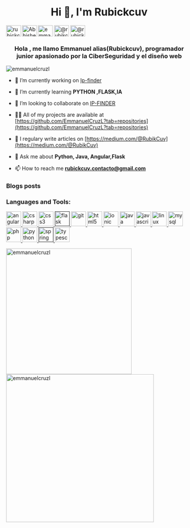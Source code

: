 <h1 align="center">Hi 👋, I'm Rubickcuv</h1>
<p align="left">
 <a href="https://t.me/rubickcuv"><img align="left" alt="rubickcuv Telegram" height="30" width="40" src="https://cdn.jsdelivr.net/npm/simple-icons@v3/icons/telegram.svg" /></a>
<a href="https://www.reddit.com/user/yourPowned/">  <img align="left" alt="Abhishek's Reddit" height="30" width="40" src="https://cdn.jsdelivr.net/npm/simple-icons@v3/icons/reddit.svg" /></a>  
<a href="https://linkedin.com/in/emmanuel-cruz-lópez-9bb0961a2" target="blank"><img align="center" src="https://cdn.jsdelivr.net/npm/simple-icons@3.0.1/icons/linkedin.svg" alt="emmanuel-cruz-lópez-9bb0961a2" height="30" width="40" /></a>
<a href="https://medium.com/@rubikcuv" target="blank"><img align="center" src="https://cdn.jsdelivr.net/npm/simple-icons@3.0.1/icons/medium.svg" alt="@rubikcuv" height="30" width="40" /></a>
<a href="https://www.hackerearth.com/@rubickcuv" target="blank"><img align="center" src="https://cdn.jsdelivr.net/npm/simple-icons@3.0.1/icons/hackerearth.svg" alt="@rubickcuv" height="30" width="40" /></a>

</p>
<h3 align="center">Hola , me llamo Emmanuel alias(Rubickcuv), programador junior apasionado por la CiberSeguridad y el diseño web</h3>

<p align="left"> <img src="https://komarev.com/ghpvc/?username=emmanuelcruzl" alt="emmanuelcruzl" /> </p>

- 🔭 I’m currently working on [Ip-finder](https://ip-finder.io)

- 🌱 I’m currently learning **PYTHON ,FLASK,IA**

- 👯 I’m looking to collaborate on [IP-FINDER](https://ip-finder.io)

- 👨‍💻 All of my projects are available at [https://github.com/EmmanuelCruzL?tab=repositories](https://github.com/EmmanuelCruzL?tab=repositories)

- 📝 I regulary write articles on [https://medium.com/@RubikCuv](https://medium.com/@RubikCuv)

- 💬 Ask me about **Python, Java, Angular,Flask**

- 📫 How to reach me **rubickcuv.contacto@gmail.com**

### Blogs posts
<!-- BLOG-POST-LIST:START -->
<!-- BLOG-POST-LIST:END -->



<h3 align="left">Languages and Tools:</h3>
<p align="left"> <a href="https://angular.io" target="_blank"> <img src="https://devicons.github.io/devicon/devicon.git/icons/angularjs/angularjs-original.svg" alt="angularjs" width="40" height="40"/> </a> <a href="https://www.w3schools.com/cs/" target="_blank"> <img src="https://devicons.github.io/devicon/devicon.git/icons/csharp/csharp-original.svg" alt="csharp" width="40" height="40"/> </a> <a href="https://www.w3schools.com/css/" target="_blank"> <img src="https://devicons.github.io/devicon/devicon.git/icons/css3/css3-original-wordmark.svg" alt="css3" width="40" height="40"/> </a> <a href="" target="_blank"> <img src="https://www.vectorlogo.zone/logos/pocoo_flask/pocoo_flask-icon.svg" alt="flask" width="40" height="40"/> </a> <a href="https://git-scm.com/" target="_blank"> <img src="https://www.vectorlogo.zone/logos/git-scm/git-scm-icon.svg" alt="git" width="40" height="40"/> </a> <a href="https://www.w3.org/html/" target="_blank"> <img src="https://devicons.github.io/devicon/devicon.git/icons/html5/html5-original-wordmark.svg" alt="html5" width="40" height="40"/> </a> <a href="https://ionicframework.com" target="_blank"> <img src="https://upload.wikimedia.org/wikipedia/commons/d/d1/Ionic_Logo.svg" alt="ionic" width="40" height="40"/> </a> <a href="https://www.java.com" target="_blank"> <img src="https://devicons.github.io/devicon/devicon.git/icons/java/java-original-wordmark.svg" alt="java" width="40" height="40"/> </a> <a href="https://developer.mozilla.org/en-US/docs/Web/JavaScript" target="_blank"> <img src="https://devicons.github.io/devicon/devicon.git/icons/javascript/javascript-original.svg" alt="javascript" width="40" height="40"/> </a> <a href="https://www.linux.org/" target="_blank"> <img src="https://devicons.github.io/devicon/devicon.git/icons/linux/linux-original.svg" alt="linux" width="40" height="40"/> </a> <a href="https://www.mysql.com/" target="_blank"> <img src="https://devicons.github.io/devicon/devicon.git/icons/mysql/mysql-original-wordmark.svg" alt="mysql" width="40" height="40"/> </a> <a href="https://www.php.net" target="_blank"> <img src="https://devicons.github.io/devicon/devicon.git/icons/php/php-original.svg" alt="php" width="40" height="40"/> </a> <a href="https://www.python.org" target="_blank"> <img src="https://devicons.github.io/devicon/devicon.git/icons/python/python-original.svg" alt="python" width="40" height="40"/> </a> <a href="" target="_blank"> <img src="https://www.vectorlogo.zone/logos/springio/springio-icon.svg" alt="spring" width="40" height="40"/> </a> <a href="https://www.typescriptlang.org/" target="_blank"> <img src="https://devicons.github.io/devicon/devicon.git/icons/typescript/typescript-original.svg" alt="typescript" width="40" height="40"/> </a> </p>

<p><img align="left" width="340px" heigth="300" src="https://github-readme-stats.vercel.app/api/top-langs/?username=emmanuelcruzl&layout=compact" alt="emmanuelcruzl" /></p>

<p>&nbsp;<img align="rigth" width="400px" heigth="400" src="https://github-readme-stats.vercel.app/api?username=emmanuelcruzl&show_icons=true" alt="emmanuelcruzl" /></p>
